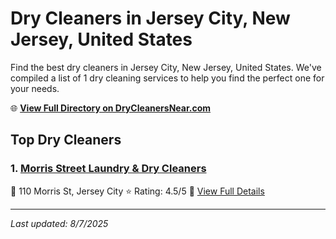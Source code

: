 # Dry Cleaners in Jersey City, New Jersey, United States

Find the best dry cleaners in Jersey City, New Jersey, United States. We've compiled a list of 1 dry cleaning services to help you find the perfect one for your needs.

🌐 **[View Full Directory on DryCleanersNear.com](https://drycleanersnear.com/city/US/New%20Jersey/Jersey%20City)**

## Top Dry Cleaners

### 1. [Morris Street Laundry & Dry Cleaners](https://drycleanersnear.com/dryCleaner/686dcd3104b0376d46bba486/morris-street-laundry-dry-cleaners)
📍 110 Morris St, Jersey City
⭐ Rating: 4.5/5
🔗 [View Full Details](https://drycleanersnear.com/dryCleaner/686dcd3104b0376d46bba486/morris-street-laundry-dry-cleaners)


---

*Last updated: 8/7/2025*
